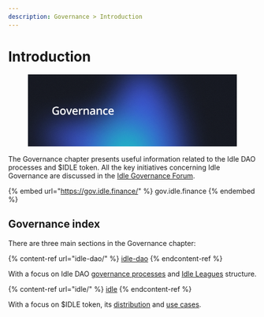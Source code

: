 ```yaml
---
description: Governance > Introduction
---
```


# Introduction

<figure><img src="../.gitbook/assets/Governance.png" alt=""><figcaption></figcaption></figure>

The Governance chapter presents useful information related to the Idle DAO processes and $IDLE token. All the key initiatives concerning Idle Governance are discussed in the [Idle Governance Forum](https://gov.idle.finance/).

{% embed url="https://gov.idle.finance/" %}
gov.idle.finance
{% endembed %}

## Governance index

There are three main sections in the Governance chapter:

{% content-ref url="idle-dao/" %}
[idle-dao](idle-dao/)
{% endcontent-ref %}

With a focus on Idle DAO [governance processes](idle-dao/governance-process/#1.-idea-discussion) and [Idle Leagues](idle-dao/idle-leagues/) structure.

{% content-ref url="idle/" %}
[idle](idle/)
{% endcontent-ref %}

With a focus on $IDLE token, its [distribution](idle/distribution.md) and [use cases](idle/use-cases/).&#x20;
